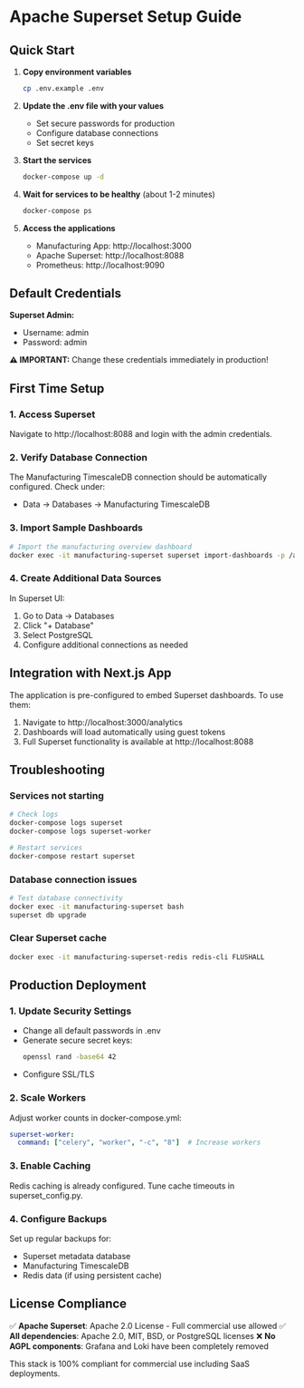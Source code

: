 # Apache Superset Setup Guide

## Quick Start

1. **Copy environment variables**
   ```bash
   cp .env.example .env
   ```

2. **Update the .env file with your values**
   - Set secure passwords for production
   - Configure database connections
   - Set secret keys

3. **Start the services**
   ```bash
   docker-compose up -d
   ```

4. **Wait for services to be healthy** (about 1-2 minutes)
   ```bash
   docker-compose ps
   ```

5. **Access the applications**
   - Manufacturing App: http://localhost:3000
   - Apache Superset: http://localhost:8088
   - Prometheus: http://localhost:9090

## Default Credentials

**Superset Admin:**
- Username: admin
- Password: admin

**⚠️ IMPORTANT:** Change these credentials immediately in production!

## First Time Setup

### 1. Access Superset
Navigate to http://localhost:8088 and login with the admin credentials.

### 2. Verify Database Connection
The Manufacturing TimescaleDB connection should be automatically configured. Check under:
- Data → Databases → Manufacturing TimescaleDB

### 3. Import Sample Dashboards
```bash
# Import the manufacturing overview dashboard
docker exec -it manufacturing-superset superset import-dashboards -p /app/superset_home/dashboards/manufacturing-overview.json
```

### 4. Create Additional Data Sources
In Superset UI:
1. Go to Data → Databases
2. Click "+ Database"
3. Select PostgreSQL
4. Configure additional connections as needed

## Integration with Next.js App

The application is pre-configured to embed Superset dashboards. To use them:

1. Navigate to http://localhost:3000/analytics
2. Dashboards will load automatically using guest tokens
3. Full Superset functionality is available at http://localhost:8088

## Troubleshooting

### Services not starting
```bash
# Check logs
docker-compose logs superset
docker-compose logs superset-worker

# Restart services
docker-compose restart superset
```

### Database connection issues
```bash
# Test database connectivity
docker exec -it manufacturing-superset bash
superset db upgrade
```

### Clear Superset cache
```bash
docker exec -it manufacturing-superset-redis redis-cli FLUSHALL
```

## Production Deployment

### 1. Update Security Settings
- Change all default passwords in .env
- Generate secure secret keys:
  ```bash
  openssl rand -base64 42
  ```
- Configure SSL/TLS

### 2. Scale Workers
Adjust worker counts in docker-compose.yml:
```yaml
superset-worker:
  command: ["celery", "worker", "-c", "8"]  # Increase workers
```

### 3. Enable Caching
Redis caching is already configured. Tune cache timeouts in superset_config.py.

### 4. Configure Backups
Set up regular backups for:
- Superset metadata database
- Manufacturing TimescaleDB
- Redis data (if using persistent cache)

## License Compliance

✅ **Apache Superset**: Apache 2.0 License - Full commercial use allowed
✅ **All dependencies**: Apache 2.0, MIT, BSD, or PostgreSQL licenses
❌ **No AGPL components**: Grafana and Loki have been completely removed

This stack is 100% compliant for commercial use including SaaS deployments.